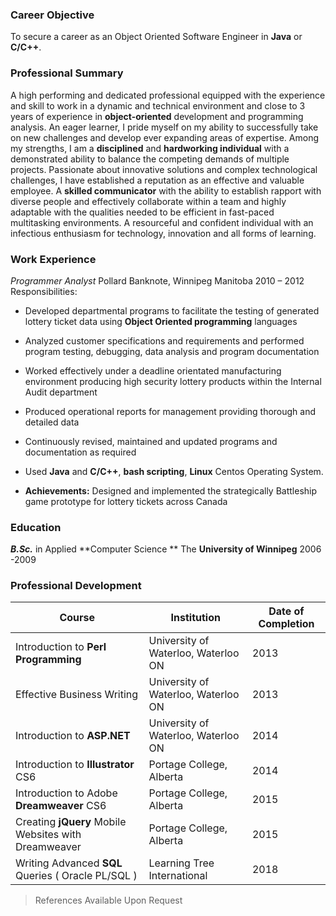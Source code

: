 ### Career Objective

To secure a career as an Object Oriented Software Engineer in **Java** or **C/C++**.

### Professional Summary
A high performing and dedicated professional equipped with the experience and skill to work in a dynamic and technical environment and close to 3 years of experience in **object-oriented** development and programming analysis. An eager learner, I pride myself on my ability to successfully take on new challenges and develop ever expanding areas of expertise. Among my strengths, I am a **disciplined** and **hardworking individual** with a demonstrated ability to balance the competing demands of multiple projects. Passionate about innovative solutions and complex technological challenges, I have established a reputation as an effective and valuable employee. A **skilled communicator** with the ability to establish rapport with diverse people and effectively collaborate within a team and highly adaptable with the qualities needed to be efficient in fast-paced multitasking environments. A resourceful and confident individual with an infectious enthusiasm for technology, innovation and all forms of learning.

### Work Experience
_Programmer Analyst_
Pollard Banknote, Winnipeg Manitoba	2010 – 2012
Responsibilities:

- Developed departmental programs to facilitate the testing of generated lottery ticket data using **Object Oriented programming** languages 

- Analyzed customer specifications and requirements and performed program testing, debugging, data analysis and program documentation
- Worked effectively under a deadline orientated manufacturing environment producing high security lottery products within the Internal Audit department
- Produced operational reports for management providing thorough and detailed data
- Continuously revised, maintained and updated programs and documentation as required
- Used **Java** and **C/C++**, **bash scripting**, **Linux** Centos Operating System.
- **Achievements:** Designed and implemented the strategically Battleship game prototype for lottery tickets across Canada

### Education
_**B.Sc.**_ in Applied **Computer Science **
The **University of Winnipeg** 2006 -2009 



### Professional Development

| Course                                               | Institution                         | Date of Completion |
| ---------------------------------------------------- | ----------------------------------- | ------------------ |
| Introduction to **Perl Programming**                 | University of Waterloo, Waterloo ON | 2013               |
| Effective Business Writing                           | University of Waterloo, Waterloo ON | 2013               |
| Introduction to **ASP.NET**                          | University of Waterloo, Waterloo ON | 2014               |
| Introduction to **Illustrator** CS6                  | Portage College, Alberta            | 2014               |
| Introduction to Adobe **Dreamweaver** CS6            | Portage College, Alberta            | 2015               |
| Creating **jQuery** Mobile Websites with Dreamweaver | Portage College, Alberta            | 2015               |
| Writing Advanced **SQL** Queries ( Oracle PL/SQL )   | Learning Tree International         | 2018               |





> References Available Upon Request

